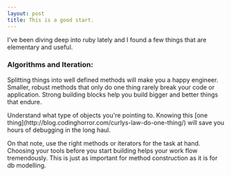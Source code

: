 ```yaml
---
layout: post
title: This is a good start.
---
```


<p>I've been diving deep into ruby lately and I found a few things that are elementary and useful.</p>

<h3>Algorithms and Iteration:</h3>
  <p>Splitting things into well defined methods will make you a happy engineer. Smaller, robust methods that only do one thing rarely break your code or application. Strong building blocks help you build bigger and better things that endure.</p>
  <p>Understand what type of objects you're pointing to. Knowing this [one thing](http://blog.codinghorror.com/curlys-law-do-one-thing/) will save you hours of debugging in the long haul. </p>
  <p>On that note, use the right methods or iterators for the task at hand. Choosing your tools before you start building helps your work flow tremendously. This is just as important for method construction as it is for db modelling. </p>
